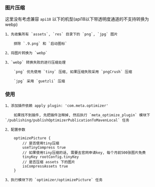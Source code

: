 
### 图片压缩

这里没有考虑兼容 `api18` 以下的机型(api18以下带透明度通道的不支持转换为webp)

    1、先收集所有 `assets`, `res` 目录下的 `png`, `jpg` 图片

        排除 `.9.png` 和 `启动图标`

    2、将图片转换为 `webp`

    3、`webp` 转换失败的进行压缩处理

        `png` 优先使用 `tiny` 压缩, 如果压缩失败采用 `pngCrush` 压缩

        `jpg` 采用 `guetzli` 压缩

### 使用

    1、添加插件依赖 apply plugin: 'com.meta.optimizer'

        如果找不到插件, 先把插件注释掉, 然后执行 `meta_optimize_plugin` 模块下 `/publishing/publishOptimizerPublicationToMavenLocal` 任务

    2、配置参数

        optimizePicture {
            // 是否使用tiny压缩
            useTinyCompress true
            // 如果使用tiny压缩的话, 需要去官网申请key, 每个月前500张图片免费
            tinyKey rootConfig.tinyKey
            // 是否压缩 assets 下的图片
            isCompressAssets true
        }

    3、执行模块下的 `optimizer/optimizePicture` 任务
